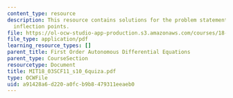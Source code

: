 ```yaml
---
content_type: resource
description: This resource contains solutions for the problem statement related to
  inflection points.
file: https://ol-ocw-studio-app-production.s3.amazonaws.com/courses/18-03sc-differential-equations-fall-2011/a91428a6d220a0fcb9b8479311eeaeb0_MIT18_03SCF11_s10_6quiza.pdf
file_type: application/pdf
learning_resource_types: []
parent_title: First Order Autonomous Differential Equations
parent_type: CourseSection
resourcetype: Document
title: MIT18_03SCF11_s10_6quiza.pdf
type: OCWFile
uid: a91428a6-d220-a0fc-b9b8-479311eeaeb0
---
```

